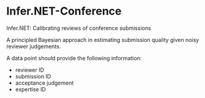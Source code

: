 # Infer.NET-Conference
Infer.NET: Calibrating reviews of conference submissions

A principled Bayesian approach in estimating submission quality given noisy reviewer judgements.

A data point should provide the following information:
* reviewer ID
* submission ID
* acceptance judgement
* expertise ID
